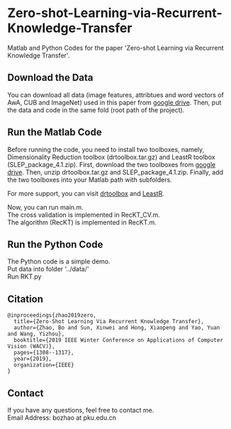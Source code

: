 # Zero-shot-Learning-via-Recurrent-Knowledge-Transfer
Matlab and Python Codes for the paper 'Zero-shot Learning via Recurrent Knowledge Transfer'.


## Download the Data
You can download all data (image features, attribtues and word vectors of AwA, CUB and ImageNet) used in this paper 
from [google drive](https://drive.google.com/open?id=18YYOi5FxiBJ5TYLfOkzO3HGw_w-EveyY). 
Then, put the data and code in the same fold (root path of the project).


## Run the Matlab Code
Before running the code, you need to install two toolboxes, namely, Dimensionality Reduction toolbox (drtoolbox.tar.gz) and LeastR toolbox (SLEP_package_4.1.zip). 
First, download the two toolboxes from [google drive](https://drive.google.com/open?id=18YYOi5FxiBJ5TYLfOkzO3HGw_w-EveyY). Then, unzip drtoolbox.tar.gz and SLEP_package_4.1.zip. Finally, add the two toolboxes into your Matlab path with subfolders. 

For more support, you can visit [drtoolbox](https://lvdmaaten.github.io/drtoolbox/) and [LeastR](http://www.yelab.net/software/SLEP/). <br>

Now, you can run main.m. <br>
The cross validation is implemented in RecKT_CV.m. <br>
The algorithm (RecKT) is implemented in RecKT.m. <br>

## Run the Python Code
The Python code is a simple demo. <br>
Put data into folder '../data/' <br>
Run RKT.py <br>

## Citation
```
@inproceedings{zhao2019zero,
  title={Zero-Shot Learning Via Recurrent Knowledge Transfer},
  author={Zhao, Bo and Sun, Xinwei and Hong, Xiaopeng and Yao, Yuan and Wang, Yizhou},
  booktitle={2019 IEEE Winter Conference on Applications of Computer Vision (WACV)},
  pages={1308--1317},
  year={2019},
  organization={IEEE}
}
```

## Contact
If you have any questions, feel free to contact me.<br>
Email Address: bozhao  at  pku.edu.cn
